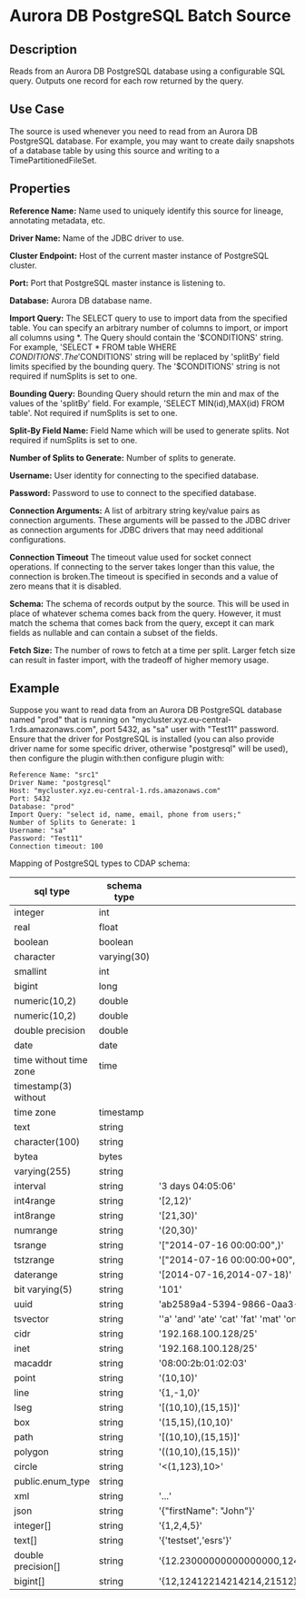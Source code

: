 # Aurora DB PostgreSQL Batch Source


Description
-----------
Reads from an Aurora DB PostgreSQL database using a configurable SQL query.
Outputs one record for each row returned by the query.


Use Case
--------
The source is used whenever you need to read from an Aurora DB PostgreSQL database. For example, you may want
to create daily snapshots of a database table by using this source and writing to
a TimePartitionedFileSet.


Properties
----------
**Reference Name:** Name used to uniquely identify this source for lineage, annotating metadata, etc.

**Driver Name:** Name of the JDBC driver to use.

**Cluster Endpoint:** Host of the current master instance of PostgreSQL cluster.

**Port:** Port that PostgreSQL master instance is listening to.

**Database:** Aurora DB database name.

**Import Query:** The SELECT query to use to import data from the specified table.
You can specify an arbitrary number of columns to import, or import all columns using \*. The Query should
contain the '$CONDITIONS' string. For example, 'SELECT * FROM table WHERE $CONDITIONS'.
The '$CONDITIONS' string will be replaced by 'splitBy' field limits specified by the bounding query.
The '$CONDITIONS' string is not required if numSplits is set to one.

**Bounding Query:** Bounding Query should return the min and max of the values of the 'splitBy' field.
For example, 'SELECT MIN(id),MAX(id) FROM table'. Not required if numSplits is set to one.

**Split-By Field Name:** Field Name which will be used to generate splits. Not required if numSplits is set to one.

**Number of Splits to Generate:** Number of splits to generate.

**Username:** User identity for connecting to the specified database.

**Password:** Password to use to connect to the specified database.

**Connection Arguments:** A list of arbitrary string key/value pairs as connection arguments. These arguments
will be passed to the JDBC driver as connection arguments for JDBC drivers that may need additional configurations.

**Connection Timeout** The timeout value used for socket connect operations. If connecting to the server takes longer
than this value, the connection is broken.The timeout is specified in seconds and a value of zero means that it is 
disabled.

**Schema:** The schema of records output by the source. This will be used in place of whatever schema comes
back from the query. However, it must match the schema that comes back from the query,
except it can mark fields as nullable and can contain a subset of the fields.

**Fetch Size:** The number of rows to fetch at a time per split. Larger fetch size can result in faster import,
with the tradeoff of higher memory usage.

Example
------
Suppose you want to read data from an Aurora DB PostgreSQL database named "prod" that is running on 
"mycluster.xyz.eu-central-1.rds.amazonaws.com", port 5432, as "sa" user with "Test11" password. 
Ensure that the driver for PostgreSQL is installed (you can also provide driver name for some specific driver, 
otherwise "postgresql" will be used), then configure the plugin with:then configure plugin with: 


```
Reference Name: "src1"
Driver Name: "postgresql"
Host: "mycluster.xyz.eu-central-1.rds.amazonaws.com"
Port: 5432
Database: "prod"
Import Query: "select id, name, email, phone from users;"
Number of Splits to Generate: 1
Username: "sa"
Password: "Test11"
Connection timeout: 100
```  

Mapping of PostgreSQL types to CDAP schema:

|  sql type              | schema type     | representation                                                        |
| ---------------------- | --------------- | --------------------------------------------------------------------- |
| integer                | int             |                                                                       |
| real                   | float           |                                                                       |
| boolean                | boolean         |                                                                       |
| character              | varying(30)     |                                                                       |
| smallint               | int             |                                                                       |
| bigint                 | long            |                                                                       |
| numeric(10,2)          | double          |                                                                       |
| numeric(10,2)          | double          |                                                                       |
| double precision       | double          |                                                                       |
| date                   | date            |                                                                       |
| time without time zone | time            |                                                                       |
| timestamp(3) without   |                 |                                                                       |
| time zone              | timestamp       |                                                                       |
| text                   | string          |                                                                       |
| character(100)         | string          |                                                                       |
| bytea                  | bytes           |                                                                       |
| varying(255)           | string          |                                                                       |
| interval               | string          | '3 days 04:05:06'                                                     |
| int4range              | string          | '[2,12)'                                                              |
| int8range              | string          | '[21,30)'                                                             |
| numrange               | string          | '(20,30)'                                                             |
| tsrange                | string          | '["2014-07-16 00:00:00",)'                                            |
| tstzrange              | string          | '["2014-07-16 00:00:00+00","2014-07-18 00:00:00+00")'                 |
| daterange              | string          | '[2014-07-16,2014-07-18)'                                             |
| bit varying(5)         | string          | '101'                                                                 |
| uuid                   | string          | 'ab2589a4-5394-9866-0aa3-27b6fd8483c5'                                |
| tsvector               | string          | ''a' 'and' 'ate' 'cat' 'fat' 'mat' 'on' 'rat' 'sat''                  |
| cidr                   | string          | '192.168.100.128/25'                                                  |
| inet                   | string          | '192.168.100.128/25'                                                  |
| macaddr                | string          | '08:00:2b:01:02:03'                                                   | 
| point                  | string          | '(10,10)'                                                             |
| line                   | string          | '{1,-1,0}'                                                            |
| lseg                   | string          | '[(10,10),(15,15)]'                                                   |
| box                    | string          | '(15,15),(10,10)'                                                     |
| path                   | string          | '[(10,10),(15,15)]'                                                   |
| polygon                | string          | '((10,10),(15,15))'                                                   |
| circle                 | string          | '<(1,123),10>'                                                        |
| public.enum_type       | string          |                                                                       |
| xml                    | string          | '<book><title>Manual</title><chapter>...</chapter></book>'            |
| json                   | string          | '{"firstName": "John"}'                                               |
| integer[]              | string          | '{1,2,4,5}'                                                           |
| text[]                 | string          | '{'testset','esrs'}'                                                  |
| double precision[]     | string          | '{12.23000000000000000,1245.12300000000000000,21.42100000000000000}'  |
| bigint[]               | string          | '{12,12412214214214,21512}'                                           |

